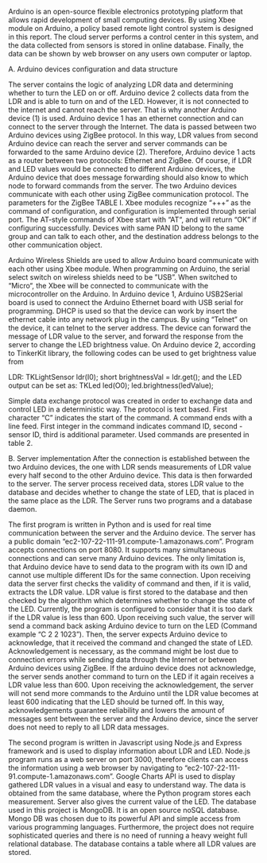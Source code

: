 Arduino is an open-source flexible electronics prototyping platform that allows rapid development of small computing devices. By using Xbee module on Arduino, a policy based remote light control system is designed in this report. The cloud server performs a control center in this system, and the data collected from sensors is stored in online database. Finally, the data can be shown by web browser on any users own computer or laptop.

A. Arduino devices configuration and data structure

The server contains the logic of analyzing LDR data and determining whether to turn the LED on or off. Arduino device 2 collects data from the LDR and is able to turn on and of the LED. However, it is not connected to the internet and cannot reach the server. That is why another Arduino device (1) is used. Arduino device 1 has an ethernet connection and can connect to the server through the Internet. The data is passed between two Arduino devices using ZigBee protocol. In this way, LDR values from second Arduino device can reach the server and server commands can be forwarded to the same Arduino device (2). Therefore, Arduino device 1 acts as a router between two protocols: Ethernet and ZigBee. Of course, if LDR and LED values would be connected to different Arduino devices, the Arduino device that does message forwarding should also know to which node to forward commands from the server. The two Arduino devices communicate with each other using ZigBee communication protocol. The parameters for the ZigBee TABLE I. Xbee modules recognize “+++” as the command of configuration, and configuration is implemented through serial port. The AT-style commands of Xbee start with “AT“, and will return “OK” if configuring successfully. Devices with same PAN ID belong to the same group and can talk to each other, and the destination address belongs to the other communication object.

Arduino Wireless Shields are used to allow Arduino board communicate with each other using Xbee module. When programming on Arduino, the serial select switch on wireless shields need to be ”USB”. When switched to “Micro“, the Xbee will be connected to communicate with the microcontroller on the Arduino. In Arduino device 1, Arduino USB2Serial board is used to connect the Arduino Ethernet board with USB serial for programming. DHCP is used so that the device can work by insert the ethernet cable into any network plug in the campus. By using “Telnet” on the device, it can telnet to the server address. The device can forward the message of LDR value to the server, and forward the response from the server to change the LED brightness value.
On Arduino device 2, according to TinkerKit library, the following codes can be used to get brightness value from

LDR:
TKLightSensor ldr(I0);
short brightnessVal = ldr.get();
and the LED output can be set as:
TKLed led(O0);
led.brightness(ledValue);

Simple data exchange protocol was created in order to exchange data and control LED in a deterministic way. The protocol is text based. First character “C” indicates the start of the command. A command ends with a line feed. First integer in the command indicates command ID, second - sensor ID, third is additional parameter. Used commands are presented in table 2.


B. Server implementation
After the connection is established between the two Arduino devices, the one with LDR sends measurements of LDR value every half second to the other Arduino device. This data is then forwarded to the server. The server process received data, stores LDR value to the database and decides whether to change the state of LED, that is placed in the same place as the LDR. The Server runs two programs and a database daemon.

The first program is written in Python and is used for real time communication between the server and the Arduino device. The server has a public domain “ec2-107-22-111-91.compute-1.amazonaws.com”. Program accepts connections on port 8080. It supports many simultaneous connections and can serve many Arduino devices. The only limitation is, that Arduino device have to send data to the program with its own ID and cannot use multiple different IDs for the same connection. Upon receiving data the server first checks the validity of command and then, if it is valid, extracts the LDR value. LDR value is first stored to the database and then checked by the algorithm which determines whether to change the state of the LED. Currently, the program is configured to consider that it is too dark if the LDR value is less than 600. Upon receiving such value, the server will send a command back asking Arduino device to turn on the LED (Command example “C 2 2 1023”). Then, the server expects Arduino device to acknowledge, that it received the command and changed the state of LED. Acknowledgement is necessary, as the command might be lost due to connection errors while sending data through the Internet or between Arduino devices using ZigBee. If the arduino device does not acknowledge, the server sends another command to turn on the LED if it again receives a LDR value less than 600. Upon receiving the acknowledgement, the server will not send more commands to the Arduino until the LDR value becomes at least 600 indicating that the LED should be turned off. In this way, acknowledgements guarantee reliability and lowers the amount of messages sent between the server and the Arduino device, since the server does not need to reply to all LDR data messages.

The second program is written in Javascript using Node.js and Express framework and is used to display information about LDR and LED. Node.js program runs as a web server on port 3000, therefore clients can access the information using a web browser by navigating to “ec2-107-22-111-91.compute-1.amazonaws.com”. Google Charts API is used to display gathered LDR values in a visual and easy to understand way. The data is obtained from the same database, where the Python program stores each measurement. Server also gives the current value of the LED. The database used in this project is MongoDB. It is an open source noSQL database. Mongo DB was chosen due to its powerful API and simple access from various programming languages. Furthermore, the project does not require sophisticated
queries and there is no need of running a heavy weight full relational database. The database contains a table where all LDR values are stored. 

